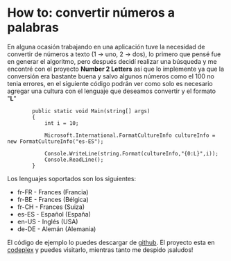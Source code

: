 # How to: convertir números a palabras
En alguna ocasión trabajando en una aplicación tuve la necesidad de convertir de números a texto (1 -> uno, 2 -> dos), lo primero que pensé fue en generar el algoritmo, pero después decidí realizar una búsqueda y me encontré con el proyecto **Number 2 Letters** así que lo implemente ya que la conversión era bastante buena y salvo algunos números como el 100 no tenia errores, en el siguiente código podrán ver como solo es necesario agregar una cultura con el lenguaje que deseamos convertir y el formato "**L**"

```language-csharp
        public static void Main(string[] args)
        {
            int i = 10;

            Microsoft.International.FormatCultureInfo cultureInfo = new FormatCultureInfo("es-ES");

            Console.WriteLine(string.Format(cultureInfo,"{0:L}",i));
            Console.ReadLine();
        }
```

Los lenguajes soportados son los siguientes:

 * fr-FR - Frances (Francia)
 * fr-BE - Frances (Bélgica)
 * fr-CH - Frances (Suiza)
 * es-ES - Español (España)
 * en-US - Inglés (USA)
 * de-DE - Alemán (Alemania)

El código de ejemplo lo puedes descargar de [github](https://github.com/Satur01/NumbersToWords/blob/master/NumberToWords).
El proyecto esta en [codeplex](https://n2l.codeplex.com/wikipage?title=How%20to%20implement%20the%20library) y puedes visitarlo, mientras tanto me despido ¡saludos!
